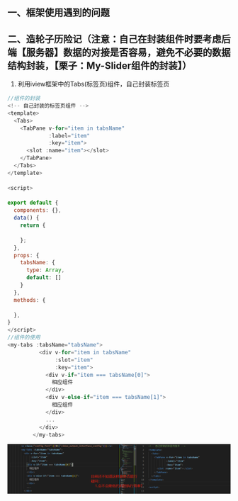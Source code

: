 ## 一、框架使用遇到的问题

## 二、造轮子历险记（注意：自己在封装组件时要考虑后端【服务器】数据的对接是否容易，避免不必要的数据结构封装，【栗子：My-Slider组件的封装】）

1. 利用iview框架中的Tabs(标签页)组件，自己封装标签页

```js
//组件的封装
<!-- 自己封装的标签页组件 -->
<template>
  <Tabs>
    <TabPane v-for="item in tabsName"
             :label="item"
             :key="item">
      <slot :name="item"></slot>
    </TabPane>
  </Tabs>
</template>

<script>

export default {
  components: {},
  data() {
    return {

    };
  },
  props: {
    tabsName: {
      type: Array,
      default: []
    }
  },
  methods: {

  },
}
</script>
//组件的使用
<my-tabs :tabsName="tabsName">
          <div v-for="item in tabsName"
               :slot="item"
               :key="item">
            <div v-if="item === tabsName[0]">
              相应组件  
            </div>  
            <div v-else-if="item === tabsName[1]">
              相应组件  
            </div> 
            ...
          </div>
        </my-tabs>
```

![造轮子_标签页](./image/造轮子_标签页.png)


